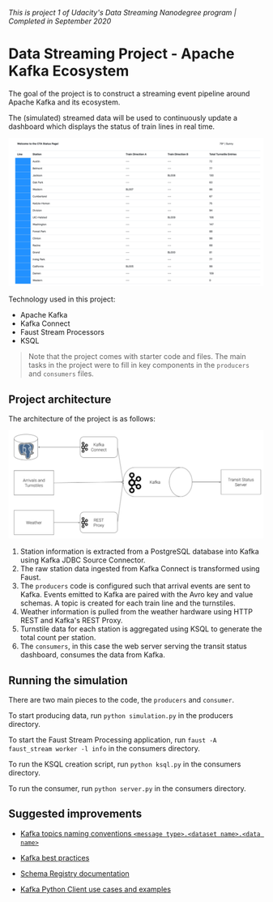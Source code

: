 _This is project 1 of Udacity's Data Streaming Nanodegree program | Completed in September 2020_

# Data Streaming Project - Apache Kafka Ecosystem

The goal of the project is to construct a streaming event pipeline around Apache Kafka and its ecosystem.

The (simulated) streamed data will be used to continuously update a dashboard which displays the status of train lines in real time. 

![Final product](images/final_product.png)

Technology used in this project:
- Apache Kafka
- Kafka Connect
- Faust Stream Processors
- KSQL

> Note that the project comes with starter code and files. The main tasks in the project were to fill in key components in the `producers` and `consumers` files.

## Project architecture

The architecture of the project is as follows:

![Final product](images/architecture.png)

1. Station information is extracted from a PostgreSQL database into Kafka using Kafka JDBC Source Connector.
2. The raw station data ingested from Kafka Connect is transformed using Faust. 
3. The `producers` code is configured such that arrival events are sent to Kafka. Events emitted to Kafka are paired with the Avro key and value schemas. A topic is created for each train line and the turnstiles. 
4. Weather information is pulled from the weather hardware using HTTP REST and Kafka's REST Proxy. 
5. Turnstile data for each station is aggregated using KSQL to generate the total count per station.
6. The `consumers`, in this case the web server serving the transit status dashboard, consumes the data from Kafka. 

## Running the simulation

There are two main pieces to the code, the `producers` and `consumer`.

To start producing data, run `python simulation.py` in the producers directory.

To start the Faust Stream Processing application, run  `faust -A faust_stream worker -l info` in the consumers directory.

To run the KSQL creation script, run `python ksql.py` in the consumers directory.

To run the consumer, run `python server.py` in the consumers directory. 

## Suggested improvements

- [Kafka topics naming conventions `<message type>.<dataset name>.<data name>`](https://riccomini.name/how-paint-bike-shed-kafka-topic-naming-conventions)

- [Kafka best practices](https://blog.newrelic.com/engineering/kafka-best-practices/)

- [Schema Registry documentation](https://docs.confluent.io/current/schema-registry/index.html)

- [Kafka Python Client use cases and examples](https://github.com/confluentinc/confluent-kafka-python#usage)